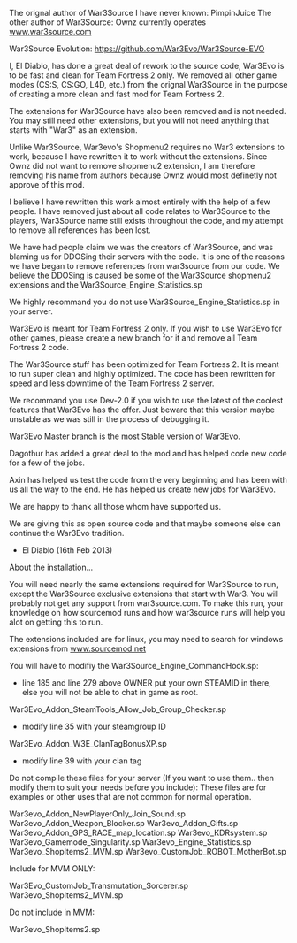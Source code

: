 The orignal author of War3Source I have never known: PimpinJuice
The other author of War3Source: Ownz currently operates www.war3source.com

War3Source Evolution: https://github.com/War3Evo/War3Source-EVO

I, El Diablo, has done a great deal of rework to the source code,
War3Evo is to be fast and clean for Team Fortress 2 only.
We removed all other game modes (CS:S, CS:GO, L4D, etc.) from
the orignal War3Source in the purpose of creating a more clean and fast
mod for Team Fortress 2.

The extensions for War3Source have also been removed and is not needed.
You may still need other extensions, but you will not need anything that starts
with "War3" as an extension.

Unlike War3Source, War3evo's Shopmenu2 requires no War3 extensions to work,
because I have rewritten it to work without the extensions.
Since Ownz did not want to remove shopmenu2 extension,
I am therefore removing his name from authors because Ownz would
most definetly not approve of this mod.

I believe I have rewritten this work almost entirely with the help of a few people.
I have removed just about all code relates to War3Source to the players,
War3Source name still exists throughout the code, and my attempt to remove all
references has been lost.

We have had people claim we was the creators of War3Source, and was blaming us for
DDOSing their servers with the code.  It is one of the reasons we have began to remove
references from war3source from our code.  We believe the DDOSing is caused be some
of the War3Source shopmenu2 extensions and the War3Source_Engine_Statistics.sp

We highly recommand you do not use War3Source_Engine_Statistics.sp in your server.

War3Evo is meant for Team Fortress 2 only.  If you wish to use War3Evo for other games,
please create a new branch for it and remove all Team Fortress 2 code.

The War3Source stuff has been optimized for Team Fortress 2.
It is meant to run super clean and highly optimized.
The code has been rewritten for speed and less downtime of the
Team Fortress 2 server.

We recommand you use Dev-2.0 if you wish to use the latest of the coolest features
that War3Evo has the offer.  Just beware that this version maybe unstable as we was still
in the process of debugging it.

War3Evo Master branch is the most Stable version of War3Evo.

Dagothur has added a great deal to the mod and has helped code new code
for a few of the jobs.

Axin has helped us test the code from the very beginning and has been
with us all the way to the end.  He has helped us create new jobs for War3Evo.


We are happy to thank all those whom have supported us.

We are giving this as open source code and that maybe someone else can continue
the War3Evo tradition.

- El Diablo (16th Feb 2013)




About the installation...

You will need nearly the same extensions required for War3Source to run, except the War3Source exclusive extensions that start with War3.
You will probably not get any support from war3source.com.   To make this run, your knowledge on how sourcemod runs and how war3source runs will help you alot on getting this to run.

The extensions included are for linux, you may need to search for windows extensions from www.sourcemod.net

You will have to modifiy the War3Source_Engine_CommandHook.sp:
- line 185 and line 279 above OWNER put your own STEAMID in there, else you will not be able to chat in game as root.

War3Evo_Addon_SteamTools_Allow_Job_Group_Checker.sp
- modify line 35 with your steamgroup ID

War3Evo_Addon_W3E_ClanTagBonusXP.sp
- modify line 39 with your clan tag

Do not compile these files for your server
(If you want to use them.. then modify them to suit your needs before you include):
These files are for examples or other uses that are not common for normal operation.

War3evo_Addon_NewPlayerOnly_Join_Sound.sp
War3evo_Addon_Weapon_Blocker.sp
War3evo_Addon_Gifts.sp
War3evo_Addon_GPS_RACE_map_location.sp
War3evo_KDRsystem.sp
War3evo_Gamemode_Singularity.sp
War3evo_Engine_Statistics.sp
War3evo_ShopItems2_MVM.sp
War3evo_CustomJob_ROBOT_MotherBot.sp

Include for MVM ONLY:

War3Evo_CustomJob_Transmutation_Sorcerer.sp
War3evo_ShopItems2_MVM.sp

Do not include in MVM:

War3evo_ShopItems2.sp
